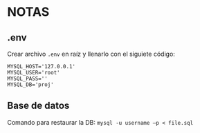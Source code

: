 # NOTAS

## .env
Crear archivo `.env` en raíz y llenarlo con el siguiete código:

    MYSQL_HOST='127.0.0.1'
    MYSQL_USER='root'
    MYSQL_PASS=''
    MYSQL_DB='proj'

## Base de datos
Comando para restaurar la DB: `mysql -u username –p < file.sql`